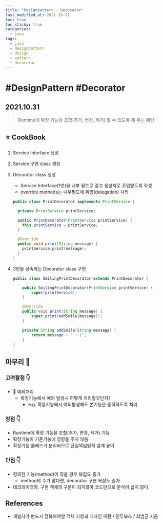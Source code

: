 ```yaml
---
title: "Designpattern - Decorator"
last_modified_at: 2021-10-31
toc: true
toc_sticky: true
categories:
  - java
tags:
  - java
  - designpattern
  - design
  - pattern
  - decorator
---
```


# #DesignPattern #Decorator
## 2021.10.31
> Runtime에 확장 기능을 조합(추가, 변경, 제거) 할 수 있도록 해 주는 패턴

## ⭐️ CookBook
1. Service Interface 생성
2. Service 구현 class 생성
3. Decorator class 생성
    - Service Interface(1번)을 내부 필드로 갖고 생성자로 주입받도록 작성
    - override methods는 내부필드에 위임(delegation) 처리

    ```java
    public class PrintDecorator implements PrintService {
    
      private PrintService printService;
    
      public PrintDecorator(PrintService printService) {
        this.printService = printService;
      }
    
      @Override
      public void print(String message) {
        printService.print(message);
      }
    }
    ```
4. 3번을 상속하는 Decorator class 구현
    ```java
    public class SmilingPrintDecorator extends PrintDecorator {
    
    	public SmilingPrintDecorator(PrintService printService) {
    		super(printService);
    	}
    
    	@Override
    	public void print(String message) {
    		super.print(addSmile(message));
    	}
    
    	private String addSmile(String message) {
    		return message + " :-)";
    	}
    }
    ```

## 마무리 🛬
### 고려할점 👇
- 💢 예외처리
  - 확장기능에서 예외 발생시 어떻게 처리할것인지?
    - e.g. 확장기능에서 예외발생해도 본기능은 동작하도록 처리


### 장점 👇
- Runtime에 확장 기능을 조합(추가, 변경, 제거) 가능
- 확장기능이 기존기능에 영향을 주지 않음
- 확장기능 클래스가 분리되므로 단일책임원칙 설계 용이

### 단점 👇
- 정의된 기능(method)이 많을 경우 복잡도 증가
  - method의 수가 많다면, decorator 구현 복잡도 증가
- 데코레이터와, 구현 객체의 구분이 되지않아 코드만으로 분석이 쉽지 않다.

## References
- 개발자가 반드시 정복해야할 객체 지향과 디자인 패턴 / 인투북스 / 최범균 지음